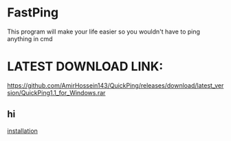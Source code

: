 # FastPing
This program will make your life easier so you wouldn't have to ping anything in cmd  
# LATEST DOWNLOAD LINK:
https://github.com/AmirHossein143/QuickPing/releases/download/latest_version/QuickPing1.1_for_Windows.rar
## hi
[installation](#https://github.com/AmirHossein143/QuickPing/releases/download/latest_version/QuickPing1.1_for_Windows.rar)
